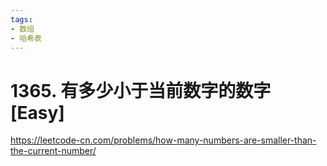 ```yaml
---
tags:
- 数组
- 哈希表
---
```


# 1365. 有多少小于当前数字的数字 [Easy]

<https://leetcode-cn.com/problems/how-many-numbers-are-smaller-than-the-current-number/>
